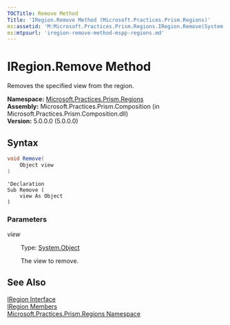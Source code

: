 ```yaml
---
TOCTitle: Remove Method
Title: 'IRegion.Remove Method (Microsoft.Practices.Prism.Regions)'
ms:assetid: 'M:Microsoft.Practices.Prism.Regions.IRegion.Remove(System.Object)'
ms:mtpsurl: 'iregion-remove-method-mspp-regions.md'
---
```


# IRegion.Remove Method

Removes the specified view from the region.

**Namespace:** [Microsoft.Practices.Prism.Regions](/patterns-practices/reference/mspp-regions-namespace)<br/>
**Assembly:** Microsoft.Practices.Prism.Composition (in Microsoft.Practices.Prism.Composition.dll)<br/>
**Version:** 5.0.0.0 (5.0.0.0)

## Syntax

```C#
void Remove(
	Object view
)
```
```VB
'Declaration
Sub Remove ( 
	view As Object
)
```

### Parameters

*view*

&nbsp;&nbsp;&nbsp;&nbsp;&nbsp;&nbsp;&nbsp;&nbsp;Type: [System.Object](http://msdn.microsoft.com/en-us/library/e5kfa45b)

&nbsp;&nbsp;&nbsp;&nbsp;&nbsp;&nbsp;&nbsp;&nbsp;The view to remove.

## See Also

[IRegion Interface](/patterns-practices/reference/iregion-interface-mspp-regions)<br/>
[IRegion Members](/patterns-practices/reference/iregion-members-mspp-regions)<br/>
[Microsoft.Practices.Prism.Regions Namespace](/patterns-practices/reference/mspp-regions-namespace)<br/>
